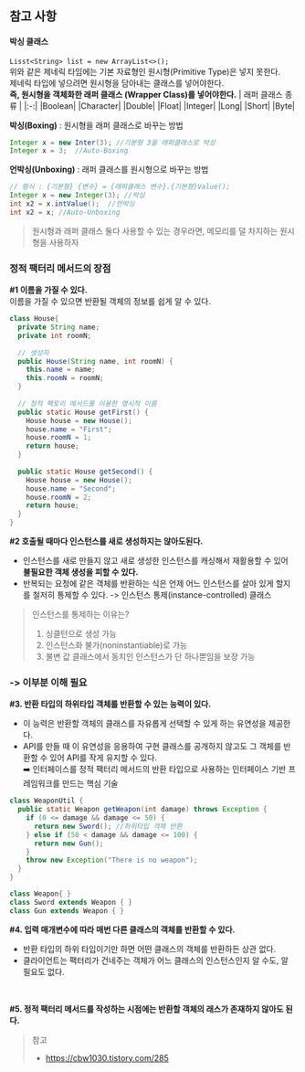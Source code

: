 ## 참고 사항
#### 박싱 클래스<br>
`Lisst<String> list = new ArrayList<>();`<br>
위와 같은 제네릭 타임에는 기본 자료형인 원시형(Primitive Type)은 넣지 못한다. <br>
제네릭 타입에 넣으려면 원시형을 담아내는 클래스를 넣어야한다.<br>
**즉, 원시형을 객체화한 래퍼 클래스 (Wrapper Class)를 넣어야한다.**
| 래퍼 클래스 종류 |
|:-:|
|Boolean|
|Character|
|Double|
|Float|
|Integer|
|Long|
|Short|
|Byte|

**박싱(Boxing)** : 원시형을 래퍼 클래스로 바꾸는 방법
```java
Integer x = new Inter(3); //기본형 3을 래퍼클래스로 박싱
Integer x = 3;  //Auto-Boxing
```

**언박싱(Unboxing)** : 래퍼 클래스를 원시형으로 바꾸는 방법
```java
// 형식 : {기본형} {변수} = {래퍼클래스 변수}.{기본형}Value();
Integer x = new Integer(3); //박싱
int x2 = x.intValue();  //언박싱
int x2 = x; //Auto-Unboxing
```
> 원시형과 래퍼 클래스 둘다 사용할 수 있는 경우라면, 메모리를 덜 차지하는 원시형을 사용하자


### 정적 팩터리 메서드의 장점<br>
**#1 이름을 가질 수 있다.** <br>
이름을 가질 수 있으면 반환될 객체의 정보를 쉽게 알 수 있다.
```java
class House{
  private String name;
  private int roomN;
  
  // 생성자
  public House(String name, int roomN) {
    this.name = name;
    this.roomN = roomN;
  }
  
  // 정적 팩토리 메서드를 이용한 명시적 이름
  public static House getFirst() {
    House house = new House();
    house.name = "First";
    house.roomN = 1;
    return house;
  }
  
  public static House getSecond() {
    House house = new House();
    house.name = "Second";
    house.roomN = 2;
    return house;
  }
}
```
**#2 호출될 때마다 인스턴스를 새로 생성하지는 않아도된다.**<br>
- 인스턴스를 새로 만들지 않고 새로 생성한 인스턴스를 캐싱해서 재활용할 수 있어 **불필요한 객체 생성을 피할 수 있다.**
- 반복되는 요청에 같은 객체를 반환하는 식은 언제 어느 인스턴스를 살아 있게 할지를 철저히 통제할 수 있다. -> 인스턴스 통제(instance-controlled) 클래스

> 인스턴스를 통제하는 이유는?
> 1. 싱클턴으로 생성 가능
> 2. 인스턴스화 불가(noninstantiable)로 가능
> 3. 불변 값 클래스에서 동치인 인스턴스가 단 하나뿐임을 보장 가능

### -> 이부분 이해 필요

**#3. 반환 타입의 하위타입 객체를 반환할 수 있는 능력이 있다.**<br>
- 이 능력은 반환할 객체의 클래스를 자유롭게 선택할 수 있게 하는 유연성을 제공한다.
- API를 만들 때 이 유연성을 응용하여 구현 클래스를 공개하지 않고도 그 객체를 반환할 수 있어 API를 작게 유지할 수 있다.<br>
➡️ 인터페이스를 정적 팩터리 메서드의 반환 타입으로 사용하는 인터페이스 기반 프레임워크를 만드는 핵심 기술

```java
class WeaponUtil {
  public static Weapon getWeapon(int damage) throws Exception {
    if (0 <= damage && damage <= 50) {
      return new Sword(); //하위타입 객체 반환
    } else if (50 < damage && damage <= 100) {
      return new Gun();
    }
    throw new Exception("There is no weapon");
  }
}

class Weapon{ }
class Sword extends Weapon { }
class Gun extends Weapon { }
```

**#4. 입력 매개변수에 따라 매번 다른 클래스의 객체를 반환할 수 있다.**
- 반환 타입의 하위 타입이기만 하면 어떤 클래스의 객체를 반환하든 상관 없다.
- 클라이언트는 팩터리가 건네주는 객체가 어느 클래스의 인스턴스인지 알 수도, 알 필요도 없다.
<br>

**#5. 정적 팩터리 메서드를 작성하는 시점에는 반환할 객체의 래스가 존재하지 않아도 된다.**


> 참고
> - https://cbw1030.tistory.com/285
